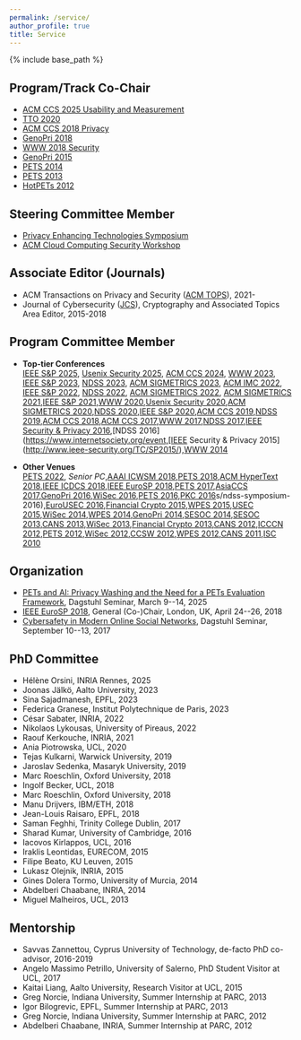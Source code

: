 ```yaml
---
permalink: /service/
author_profile: true
title: Service
---
```


{% include base_path %}

## Program/Track Co-Chair

-   [ACM CCS 2025 Usability and Measurement](https://www.sigsac.org/ccs/CCS2025/)
-   [TTO 2020](http://truthandtrustonline.com/)
-   [ACM CCS 2018 Privacy](https://www.sigsac.org/ccs/CCS2018/)
-   [GenoPri 2018](https://2018.genopri.org/)
-   [WWW 2018 Security](http://www2018.thewebconf.org/)
-   [GenoPri 2015](http://2015.genopri.org/)
-   [PETS 2014](http://petsymposium.org/2014)
-   [PETS 2013](http://petsymposium.org/)
-   [HotPETs 2012](http://petsymposium.org/2012/hotpets.php)


## Steering Committee Member
-   [Privacy Enhancing Technologies Symposium](https://petsymposium.org)
-   [ACM Cloud Computing Security Workshop](https://ccsw.io)


## Associate Editor (Journals)

-   ACM Transactions on Privacy and Security ([ACM TOPS](https://dl.acm.org/journal/tops)), 2021-
-   Journal of Cybersecurity ([JCS](http://cybersecurity.oxfordjournals.org/)), Cryptography and Associated Topics Area Editor, 2015-2018


## Program Committee Member

* **Top-tier Conferences**\
[IEEE S&P 2025](https://www.ieee-security.org/TC/SP2022/), [Usenix Security 2025](https://www.usenix.org/conference/usenixsecurity20), [ACM CCS 2024](https://www.sigsac.org/ccs/CCS2024/), [WWW 2023](https://www2023.thewebconf.org/), [IEEE S&P 2023](https://www.ieee-security.org/TC/SP2023/), [NDSS 2023](https://www.ndss-symposium.org/ndss2023/), [ACM SIGMETRICS 2023](http://www.sigmetrics.org/sigmetrics2023/), [ACM IMC 2022](https://conferences.sigcomm.org/imc/2022/), [IEEE S&P 2022](https://www.ieee-security.org/TC/SP2022/), [NDSS 2022](https://www.ndss-symposium.org/ndss2022/), [ACM SIGMETRICS 2022](http://www.sigmetrics.org/sigmetrics2022/), [ACM SIGMETRICS 2021](http://www.sigmetrics.org/sigmetrics2021/),[IEEE S&P 2021](https://www.ieee-security.org/TC/SP2021/),[WWW 2020](https://www2020.thewebconf.org/),[Usenix Security 2020](https://www.usenix.org/conference/usenixsecurity20),[ACM SIGMETRICS 2020](http://www.sigmetrics.org/sigmetrics2020/),[NDSS 2020](https://www.ndss-symposium.org/ndss2020/),[IEEE S&P 2020](https://www.ieee-security.org/TC/SP2020/),[ACM CCS 2019](https://www.sigsac.org/ccs/CCS2019/),[NDSS 2019](https://www.ndss-symposium.org/ndss2019/),[ACM CCS 2018](https://www.sigsac.org/ccs/CCS2018/program-committee/),[ACM CCS 2017](http://www.sigsac.org/ccs/CCS2017/),[WWW 2017](http://www.www2017.com.au/),[NDSS 2017](https://www.internetsociety.org/events/ndss-symposium-2017),[IEEE Security & Privacy 2016](http://www.ieee-security.org/TC/SP2016/),[NDSS 2016](https://www.internetsociety.org/event,[IEEE Security & Privacy 2015](http://www.ieee-security.org/TC/SP2015/),[WWW 2014](http://www2014.wwwconference.org/)

* **Other Venues**\
[PETS 2022](https://petsymposium.org/2022/), *Senior PC*,[AAAI ICWSM 2018](http://www.icwsm.org/2018/index.php),[PETS 2018](https://petsymposium.org/),[ACM HyperText 2018](https://ht.acm.org/ht2018/),[IEEE ICDCS 2018](http://icdcs2018.ocg.at/),[IEEE EuroSP 2018](https://www.ieee-security.org/TC/EuroSP2018/),[PETS 2017](https://petsymposium.org/),[AsiaCCS 2017](http://asiaccs2017.com/),[GenoPri 2016](http://2016.genopri.org/),[WiSec 2016](http://www.sigsac.org/wisec/WiSec2016/),[PETS 2016](https://petsymposium.org/),[PKC 2016](http://troll.iis.sinica.edu.tw/pkc16/)s/ndss-symposium-2016),[EuroUSEC 2016](https://eurousec.secuso.org/2016/),[Financial Crypto 2015](http://fc15.ifca.ai/),[WPES 2015](https://wpes15.cs.umn.edu/),[USEC 2015](http://www.internetsociety.org/events/ndss-symposium-2015/usec-workshop-call-papers),[WiSec 2014](http://sigsac.hosting.acm.org/wisec/WiSec2014/),[WPES 2014](https://www.cylab.cmu.edu/news_events/events/wpes2014/),[GenoPri 2014](https://genomeprivacy.org/workshop),[SESOC 2014](http://www.sesoc.org/),[SESOC 2013](http://www.sesoc.org/),[CANS 2013](http://www.ic.unicamp.br/cans2013/),[WiSec 2013](http://www.sigsac.org/wisec/WiSec2013/),[Financial Crypto 2013](http://fc13.ifca.ai/),[CANS 2012](http://cans2012.cased.de/),[ICCCN 2012](http://www.icccn.org/icccn12/),[PETS 2012](http://www.petsymposium.org/2012),[WiSec 2012](http://www.sigsac.org/wisec/WiSec2012/),[CCSW 2012](http://crypto.cs.stonybrook.edu/ccsw12/),[WPES 2012](http://hatswitch.org/wpes2012/),[CANS 2011](http://www.infosec.sdu.edu.cn/cans2011/),[ISC 2010](http://math.fau.edu/~isc2010/)


## Organization
-   [PETs and AI: Privacy Washing and the Need for a PETs Evaluation Framework](https://www.dagstuhl.de/25112), Dagstuhl Seminar, March 9--14, 2025
-   [IEEE EuroSP 2018](https://www.ieee-security.org/TC/EuroSP2018/), General (Co-)Chair, London, UK, April 24--26, 2018
-   [Cybersafety in Modern Online Social Networks](https://www.dagstuhl.de/en/program/calendar/semhp/?semnr=17372), Dagstuhl Seminar, September 10--13, 2017

## PhD Committee
-   Hélène Orsini, INRIA Rennes, 2025
-   Joonas Jälkö, Aalto University, 2023
-   Sina Sajadmanesh, EPFL, 2023
-   Federica Granese, Institut Polytechnique de Paris, 2023
-   César Sabater, INRIA, 2022
-   Nikolaos Lykousas, University of Pireaus, 2022
-   Raouf Kerkouche, INRIA, 2021
-   Ania Piotrowska, UCL, 2020
-   Tejas Kulkarni, Warwick University, 2019
-   Jaroslav Sedenka, Masaryk University, 2019
-   Marc Roeschlin, Oxford University, 2018
-   Ingolf Becker, UCL, 2018
-   Marc Roeschlin, Oxford University, 2018
-   Manu Drijvers, IBM/ETH, 2018
-   Jean-Louis Raisaro, EPFL, 2018
-   Saman Feghhi, Trinity College Dublin, 2017
-   Sharad Kumar, University of Cambridge, 2016
-   Iacovos Kirlappos, UCL, 2016
-   Iraklis Leontidas, EURECOM, 2015
-   Filipe Beato, KU Leuven, 2015
-   Lukasz Olejnik, INRIA, 2015
-   Gines Dolera Tormo, University of Murcia, 2014
-   Abdelberi Chaabane, INRIA, 2014
-   Miguel Malheiros, UCL, 2013


## Mentorship
-   Savvas Zannettou, Cyprus University of Technology, de-facto PhD co-advisor, 2016-2019
-   Angelo Massimo Petrillo, University of Salerno, PhD Student Visitor at UCL, 2017
-   Kaitai Liang, Aalto University, Research Visitor at UCL, 2015
-   Greg Norcie, Indiana University, Summer Internship at PARC, 2013
-   Igor Bilogrevic, EPFL, Summer Internship at PARC, 2013
-   Greg Norcie, Indiana University, Summer Internship at PARC, 2012
-   Abdelberi Chaabane, INRIA, Summer Internship at PARC, 2012    